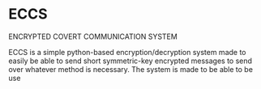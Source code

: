 # ECCS

ENCRYPTED COVERT COMMUNICATION SYSTEM

ECCS is a simple python-based encryption/decryption system made to easily be able to send short symmetric-key encrypted
messages to send over whatever method is necessary. The system is made to be able to be use